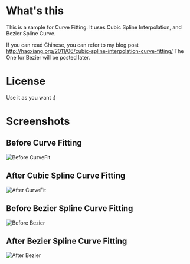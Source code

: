 # What's this
This is a sample for Curve Fitting.
It uses Cubic Spline Interpolation,
and Bezier Spline Curve.

If you can read Chinese, you can refer to my blog post <http://haoxiang.org/2011/06/cubic-spline-interpolation-curve-fitting/>
The One for Bezier will be posted later.

# License
Use it as you want :)

# Screenshots

## Before Curve Fitting
![Before CurveFit](https://github.com/pppoe/Sample-CurveFit/raw/master/screenshots/nofit.png)

## After Cubic Spline Curve Fitting
![After CurveFit](https://github.com/pppoe/Sample-CurveFit/raw/master/screenshots/dofit.png)

## Before Bezier Spline Curve Fitting
![Before Bezier](https://github.com/pppoe/Sample-CurveFit/raw/master/screenshots/nobezier.png)

## After Bezier Spline Curve Fitting
![After Bezier](https://github.com/pppoe/Sample-CurveFit/raw/master/screenshots/dobezier.png)

